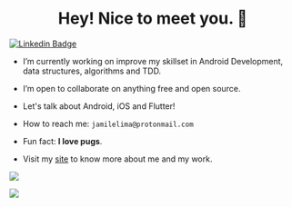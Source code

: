 
<h1 align="center">Hey! Nice to meet you. 👋</h1>

[![Linkedin Badge](https://img.shields.io/badge/-LinkedIn-blue?style=flat-square&logo=Linkedin&logoColor=white)](https://www.linkedin.com/in/jamile-sousa-lima)


- I’m currently working on improve my skillset in Android Development, data structures, algorithms and TDD.

- I’m open to collaborate on anything free and open source.

- Let's talk about Android, iOS and Flutter!

- How to reach me: `jamilelima@protonmail.com`

- Fun fact: **I love pugs**.

- Visit my <a href="https://www.jamile.dev" target="_blank">site</a> to know more about me and my work.

![](https://github-readme-stats.vercel.app/api?username=jamile-dev&show_icons=true&hide=contribs&theme=dark)

![](https://github-readme-stats.vercel.app/api/top-langs/?username=jamile-dev&layout=compact&hide=ruby,css&theme=dark)


